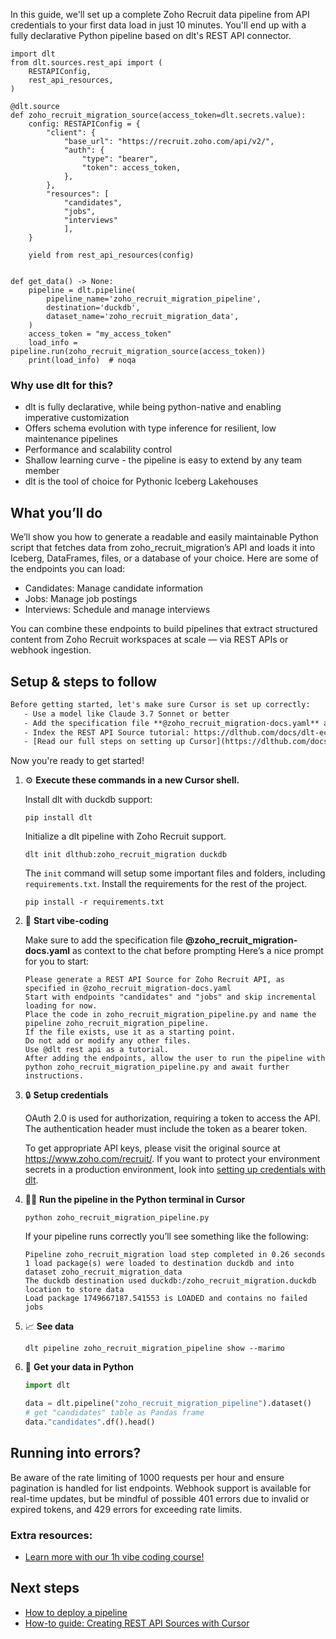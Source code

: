 In this guide, we'll set up a complete Zoho Recruit data pipeline from API credentials to your first data load in just 10 minutes. You'll end up with a fully declarative Python pipeline based on dlt's REST API connector.

```python-outcome
import dlt
from dlt.sources.rest_api import (
    RESTAPIConfig,
    rest_api_resources,
)

@dlt.source
def zoho_recruit_migration_source(access_token=dlt.secrets.value):
    config: RESTAPIConfig = {
        "client": {
            "base_url": "https://recruit.zoho.com/api/v2/",
            "auth": {
                "type": "bearer",
                "token": access_token,
            },
        },
        "resources": [
            "candidates",
            "jobs",
            "interviews"
            ],
    }

    yield from rest_api_resources(config)


def get_data() -> None:
    pipeline = dlt.pipeline(
        pipeline_name='zoho_recruit_migration_pipeline',
        destination='duckdb',
        dataset_name='zoho_recruit_migration_data', 
    )
    access_token = "my_access_token"
    load_info = pipeline.run(zoho_recruit_migration_source(access_token))
    print(load_info)  # noqa
```

### Why use dlt for this?

- dlt is fully declarative, while being python-native and enabling imperative customization
- Offers schema evolution with type inference for resilient, low maintenance pipelines
- Performance and scalability control
- Shallow learning curve - the pipeline is easy to extend by any team member
- dlt is the tool of choice for Pythonic Iceberg Lakehouses

## What you’ll do

We’ll show you how to generate a readable and easily maintainable Python script that fetches data from zoho_recruit_migration’s API and loads it into Iceberg, DataFrames, files, or a database of your choice. Here are some of the endpoints you can load:

- Candidates: Manage candidate information
- Jobs: Manage job postings
- Interviews: Schedule and manage interviews

You can combine these endpoints to build pipelines that extract structured content from Zoho Recruit workspaces at scale — via REST APIs or webhook ingestion.

## Setup & steps to follow

```default
Before getting started, let's make sure Cursor is set up correctly:
   - Use a model like Claude 3.7 Sonnet or better
   - Add the specification file **@zoho_recruit_migration-docs.yaml** as context
   - Index the REST API Source tutorial: https://dlthub.com/docs/dlt-ecosystem/verified-sources/rest_api/ and add it to context as **@dlt rest api**
   - [Read our full steps on setting up Cursor](https://dlthub.com/docs/dlt-ecosystem/llm-tooling/cursor-restapi#23-configuring-cursor-with-documentation)
```

Now you're ready to get started! 

1. ⚙️ **Execute these commands in a new Cursor shell.**
    
    Install dlt with duckdb support:
    ```shell
    pip install dlt
    ```

    Initialize a dlt pipeline with Zoho Recruit support.
    ```shell
    dlt init dlthub:zoho_recruit_migration duckdb
    ```

    The `init` command will setup some important files and folders, including `requirements.txt`. Install the requirements for the rest of the project.
    ```shell
    pip install -r requirements.txt
    ```
    
2. 🤠 **Start vibe-coding**
    
    Make sure to add the specification file **@zoho_recruit_migration-docs.yaml** as context to the chat before prompting
    Here’s a nice prompt for you to start: 
    
    ```prompt
    Please generate a REST API Source for Zoho Recruit API, as specified in @zoho_recruit_migration-docs.yaml 
    Start with endpoints "candidates" and "jobs" and skip incremental loading for now. 
    Place the code in zoho_recruit_migration_pipeline.py and name the pipeline zoho_recruit_migration_pipeline. 
    If the file exists, use it as a starting point. 
    Do not add or modify any other files. 
    Use @dlt rest api as a tutorial. 
    After adding the endpoints, allow the user to run the pipeline with python zoho_recruit_migration_pipeline.py and await further instructions.
    ```

    
3. 🔒 **Setup credentials** 
    
    OAuth 2.0 is used for authorization, requiring a token to access the API. The authentication header must include the token as a bearer token.
    
    To get appropriate API keys, please visit the original source at https://www.zoho.com/recruit/.
    If you want to protect your environment secrets in a production environment, look into [setting up credentials with dlt](https://dlthub.com/docs/walkthroughs/add_credentials).
    
4. 🏃‍♀️ **Run the pipeline in the Python terminal in Cursor**
    
    ```shell
    python zoho_recruit_migration_pipeline.py
    ```
    
    If your pipeline runs correctly you’ll see something like the following:
    
    ```shell
    Pipeline zoho_recruit_migration load step completed in 0.26 seconds
    1 load package(s) were loaded to destination duckdb and into dataset zoho_recruit_migration_data
    The duckdb destination used duckdb:/zoho_recruit_migration.duckdb location to store data
    Load package 1749667187.541553 is LOADED and contains no failed jobs
    ```
    
5. 📈 **See data**
    
    ```shell
    dlt pipeline zoho_recruit_migration_pipeline show --marimo
    ```
    
6. 🐍 **Get your data in Python**
    
    ```python
    import dlt

   data = dlt.pipeline("zoho_recruit_migration_pipeline").dataset()
   # get "candidates" table as Pandas frame
   data."candidates".df().head()
    ```

## Running into errors?

Be aware of the rate limiting of 1000 requests per hour and ensure pagination is handled for list endpoints. Webhook support is available for real-time updates, but be mindful of possible 401 errors due to invalid or expired tokens, and 429 errors for exceeding rate limits.

### Extra resources:

- [Learn more with our 1h vibe coding course!](https://www.youtube.com/watch?v=GGid70rnJuM)

## Next steps

- [How to deploy a pipeline](https://dlthub.com/docs/walkthroughs/deploy-a-pipeline)
- [How-to guide: Creating REST API Sources with Cursor](https://dlthub.com/docs/dlt-ecosystem/llm-tooling/cursor-restapi)